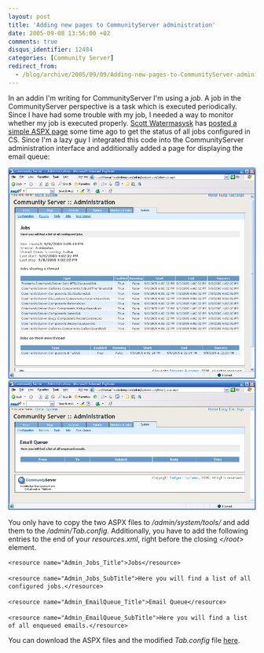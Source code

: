 ```yaml
---
layout: post
title: 'Adding new pages to CommunityServer administration'
date: 2005-09-08 13:56:00 +02
comments: true
disqus_identifier: 12484
categories: [Community Server]
redirect_from:
  - /blog/archive/2005/09/09/Adding-new-pages-to-CommunityServer-administration.aspx/
---
```


In an addin I'm writing for CommunityServer I'm using a *job*. A job in the CommunityServer perspective is a task which is executed periodically. Since I have had some trouble with my job, I needed a way to monitor whether my job is executed properly. [Scott Watermasysk](http://scottwater.com/) has [posted a simple ASPX page](http://communityserver.org/forums/470843/ShowPost.aspx#470925) some time ago to get the status of all jobs configured in CS. Since I'm a lazy guy I integrated this code into the CommunityServer administration interface and additionally added a page for displaying the email queue:

![Jobs list](/files/archive/admin-jobs.png) ![Email Queue](/files/archive/admin-EmailQueue.png)

You only have to copy the two ASPX files to */admin/system/tools/* and add them to the */admin/Tab.config*. Additionally, you have to add the following entries to the end of your *resources.xml*, right before the closing *\</root\>* element.

    <resource name="Admin_Jobs_Title">Jobs</resource>

    <resource name="Admin_Jobs_SubTitle">Here you will find a list of all configured jobs.</resource>

    <resource name="Admin_EmailQueue_Title">Email Queue</resource>

    <resource name="Admin_EmailQueue_SubTitle">Here you will find a list of all enqueued emails.</resource>

You can download the ASPX files and the modified *Tab.config* file [here](/files/archive/JobsAndEmailQueue.zip).

